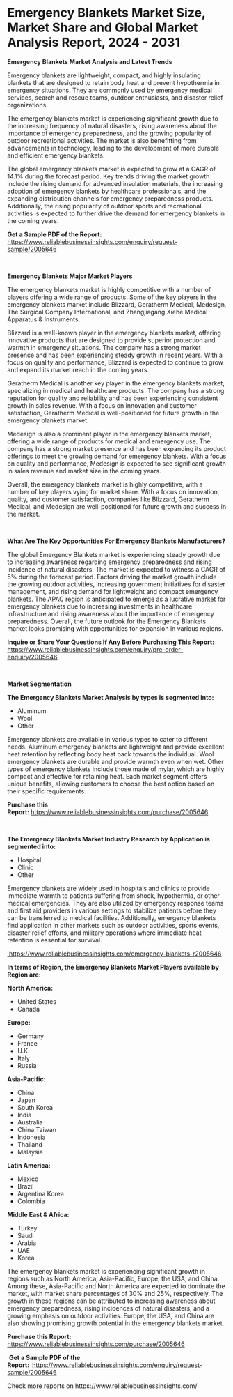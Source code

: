 <p><h1>Emergency Blankets Market Size, Market Share and Global Market Analysis Report, 2024 - 2031</h1></p><p><strong>Emergency Blankets Market Analysis and Latest Trends</strong></p>
<p><p>Emergency blankets are lightweight, compact, and highly insulating blankets that are designed to retain body heat and prevent hypothermia in emergency situations. They are commonly used by emergency medical services, search and rescue teams, outdoor enthusiasts, and disaster relief organizations.</p><p>The emergency blankets market is experiencing significant growth due to the increasing frequency of natural disasters, rising awareness about the importance of emergency preparedness, and the growing popularity of outdoor recreational activities. The market is also benefitting from advancements in technology, leading to the development of more durable and efficient emergency blankets.</p><p>The global emergency blankets market is expected to grow at a CAGR of 14.1% during the forecast period. Key trends driving the market growth include the rising demand for advanced insulation materials, the increasing adoption of emergency blankets by healthcare professionals, and the expanding distribution channels for emergency preparedness products. Additionally, the rising popularity of outdoor sports and recreational activities is expected to further drive the demand for emergency blankets in the coming years.</p></p>
<p><strong>Get a Sample PDF of the Report:&nbsp;</strong> <a href="https://www.reliablebusinessinsights.com/enquiry/request-sample/2005646">https://www.reliablebusinessinsights.com/enquiry/request-sample/2005646</a></p>
<p>&nbsp;</p>
<p><strong>Emergency Blankets Major Market Players</strong></p>
<p><p>The emergency blankets market is highly competitive with a number of players offering a wide range of products. Some of the key players in the emergency blankets market include Blizzard, Geratherm Medical, Medesign, The Surgical Company International, and Zhangjiagang Xiehe Medical Apparatus & Instruments.</p><p>Blizzard is a well-known player in the emergency blankets market, offering innovative products that are designed to provide superior protection and warmth in emergency situations. The company has a strong market presence and has been experiencing steady growth in recent years. With a focus on quality and performance, Blizzard is expected to continue to grow and expand its market reach in the coming years.</p><p>Geratherm Medical is another key player in the emergency blankets market, specializing in medical and healthcare products. The company has a strong reputation for quality and reliability and has been experiencing consistent growth in sales revenue. With a focus on innovation and customer satisfaction, Geratherm Medical is well-positioned for future growth in the emergency blankets market.</p><p>Medesign is also a prominent player in the emergency blankets market, offering a wide range of products for medical and emergency use. The company has a strong market presence and has been expanding its product offerings to meet the growing demand for emergency blankets. With a focus on quality and performance, Medesign is expected to see significant growth in sales revenue and market size in the coming years.</p><p>Overall, the emergency blankets market is highly competitive, with a number of key players vying for market share. With a focus on innovation, quality, and customer satisfaction, companies like Blizzard, Geratherm Medical, and Medesign are well-positioned for future growth and success in the market.</p></p>
<p>&nbsp;</p>
<p><strong>What Are The Key Opportunities For Emergency Blankets Manufacturers?</strong></p>
<p><p>The global Emergency Blankets market is experiencing steady growth due to increasing awareness regarding emergency preparedness and rising incidence of natural disasters. The market is expected to witness a CAGR of 5% during the forecast period. Factors driving the market growth include the growing outdoor activities, increasing government initiatives for disaster management, and rising demand for lightweight and compact emergency blankets. The APAC region is anticipated to emerge as a lucrative market for emergency blankets due to increasing investments in healthcare infrastructure and rising awareness about the importance of emergency preparedness. Overall, the future outlook for the Emergency Blankets market looks promising with opportunities for expansion in various regions.</p></p>
<p><strong>Inquire or Share Your Questions If Any Before Purchasing This Report:</strong> <a href="https://www.reliablebusinessinsights.com/enquiry/pre-order-enquiry/2005646">https://www.reliablebusinessinsights.com/enquiry/pre-order-enquiry/2005646</a></p>
<p>&nbsp;</p>
<p><strong>Market Segmentation</strong></p>
<p><strong>The Emergency Blankets Market Analysis by types is segmented into:</strong></p>
<p><ul><li>Aluminum</li><li>Wool</li><li>Other</li></ul></p>
<p><p>Emergency blankets are available in various types to cater to different needs. Aluminum emergency blankets are lightweight and provide excellent heat retention by reflecting body heat back towards the individual. Wool emergency blankets are durable and provide warmth even when wet. Other types of emergency blankets include those made of mylar, which are highly compact and effective for retaining heat. Each market segment offers unique benefits, allowing customers to choose the best option based on their specific requirements.</p></p>
<p><strong>Purchase this Report:&nbsp;</strong><a href="https://www.reliablebusinessinsights.com/purchase/2005646">https://www.reliablebusinessinsights.com/purchase/2005646</a></p>
<p>&nbsp;</p>
<p><strong>The Emergency Blankets Market Industry Research by Application is segmented into:</strong></p>
<p><ul><li>Hospital</li><li>Clinic</li><li>Other</li></ul></p>
<p><p>Emergency blankets are widely used in hospitals and clinics to provide immediate warmth to patients suffering from shock, hypothermia, or other medical emergencies. They are also utilized by emergency response teams and first aid providers in various settings to stabilize patients before they can be transferred to medical facilities. Additionally, emergency blankets find application in other markets such as outdoor activities, sports events, disaster relief efforts, and military operations where immediate heat retention is essential for survival.</p></p>
<p><a href="https://www.reliablebusinessinsights.com/emergency-blankets-r2005646">&nbsp;https://www.reliablebusinessinsights.com/emergency-blankets-r2005646</a></p>
<p><strong>In terms of Region, the Emergency Blankets Market Players available by Region are:</strong></p>
<p>
    <p> <strong> North America: </strong>
        <ul>
            <li>United States</li>
            <li>Canada</li>
        </ul>
        </p> 
    <p> <strong> Europe: </strong>
        <ul>
            <li>Germany</li>
            <li>France</li>
            <li>U.K.</li>
            <li>Italy</li>
            <li>Russia</li>
        </ul>
        </p> 
    <p> <strong> Asia-Pacific: </strong>
        <ul>
            <li>China</li>
            <li>Japan</li>
            <li>South Korea</li>
            <li>India</li>
            <li>Australia</li>
            <li>China Taiwan</li>
            <li>Indonesia</li>
            <li>Thailand</li>
            <li>Malaysia</li>
        </ul>
        </p> 
    <p> <strong> Latin America: </strong>
        <ul>
            <li>Mexico</li>
            <li>Brazil</li>
            <li>Argentina Korea</li>
            <li>Colombia</li>
        </ul>
        </p> 
    <p> <strong> Middle East & Africa: </strong>
        <ul>
            <li>Turkey</li>
            <li>Saudi</li>
            <li>Arabia</li>
            <li>UAE</li>
            <li>Korea</li>
        </ul>
    </p>
    </p>
<p><p>The emergency blankets market is experiencing significant growth in regions such as North America, Asia-Pacific, Europe, the USA, and China. Among these, Asia-Pacific and North America are expected to dominate the market, with market share percentages of 30% and 25%, respectively. The growth in these regions can be attributed to increasing awareness about emergency preparedness, rising incidences of natural disasters, and a growing emphasis on outdoor activities. Europe, the USA, and China are also showing promising growth potential in the emergency blankets market.</p></p>
<p><strong>Purchase this Report: </strong><a href="https://www.reliablebusinessinsights.com/purchase/2005646">https://www.reliablebusinessinsights.com/purchase/2005646</a></p>
<p>&nbsp;<strong>Get a Sample PDF of the Report:&nbsp;&nbsp;</strong><a href="https://www.reliablebusinessinsights.com/enquiry/request-sample/2005646">https://www.reliablebusinessinsights.com/enquiry/request-sample/2005646</a></p>
<p><strong></strong></p>
<p>Check more reports on https://www.reliablebusinessinsights.com/</p>